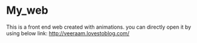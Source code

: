 # My_web
This is a front end web created with animations.
you can directly open it by using below link:
http://veeraam.lovestoblog.com/
